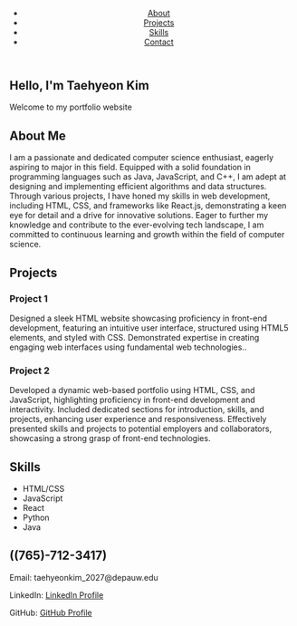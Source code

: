 <!DOCTYPE html>
<html lang="en">
<head>
  <meta charset="UTF-8">
  <meta name="viewport" content="width=device-width, initial-scale=1.0">
  <link rel="stylesheet" href="styles.css">
  <script defer src="script.js"></script>
  <title>My Portfolio</title>
</head>
<body>
  <header>
    <nav>
      <ul>
        <li><a href="#about">About</a></li>
        <li><a href="#projects">Projects</a></li>
        <li><a href="#skills">Skills</a></li>
        <li><a href="#contact">Contact</a></li>
      </ul>
    </nav>
  </header>

  <section id="hero">
    <div class="hero-content">
      <h1>Hello, I'm Taehyeon Kim</h1>
      <p>Welcome to my portfolio website</p>
    </div>
  </section>

  <section id="about">
    <div class="content">
      <h2>About Me</h2>
      <p>I am a passionate and dedicated computer science enthusiast, eagerly aspiring to major in this field. Equipped with a solid foundation in programming languages such as Java, JavaScript, and C++, I am adept at designing and implementing efficient algorithms and data structures. Through various projects, I have honed my skills in web development, including HTML, CSS, and frameworks like React.js, demonstrating a keen eye for detail and a drive for innovative solutions. Eager to further my knowledge and contribute to the ever-evolving tech landscape, I am committed to continuous learning and growth within the field of computer science.</p>
    </div>
  </section>

  <section id="projects">
    <div class="content">
      <h2>Projects</h2>
      <div class="project">
        <h3>Project 1</h3>
        <p>Designed a sleek HTML website showcasing proficiency in front-end development, featuring an intuitive user interface, structured using HTML5 elements, and styled with CSS. Demonstrated expertise in creating engaging web interfaces using fundamental web technologies..</p>
      </div>
      <div class="project">
        <h3>Project 2</h3>
        <p>Developed a dynamic web-based portfolio using HTML, CSS, and JavaScript, highlighting proficiency in front-end development and interactivity. Included dedicated sections for introduction, skills, and projects, enhancing user experience and responsiveness. Effectively presented skills and projects to potential employers and collaborators, showcasing a strong grasp of front-end technologies.
      </div>
      <!-- Add more projects as needed -->
    </div>
  </section>

  <section id="skills">
    <div class="content">
      <h2>Skills</h2>
      <ul>
        <li>HTML/CSS</li>
        <li>JavaScript</li>
        <li>React</li>
        <li>Python</li>
        <li>Java</li>
        <!-- Add more skills -->
      </ul>
    </div>
  </section>

  <section id="contact">
    <div class="content">
      <h2>((765)-712-3417)</h2>
      <p>Email: taehyeonkim_2027@depauw.edu</p>
      <p>LinkedIn: <a href="https://www.linkedin.com/in/taehyeon-kim-632669293/?locale=en_US">LinkedIn Profile</a></p>
      <p>GitHub: <a href="file:///C:/Users/hoyay/index.html#contact">GitHub Profile</a></p>
    </div>
  </section>
</body>
</html>

